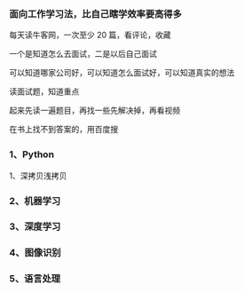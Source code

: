 
### 面向工作学习法，比自己瞎学效率要高得多

每天读牛客网，一次至少 20 篇，看评论，收藏  

一个是知道怎么去面试，二是以后自己面试  

可以知道哪家公司好，可以知道怎么面试好，可以知道真实的想法  

读面试题，知道重点  

起来先读一遍题目，再找一些先解决掉，再看视频  

在书上找不到答案的，用百度搜  


### 1、Python  
1、深拷贝浅拷贝  



### 2、机器学习




### 3、深度学习




### 4、图像识别




### 5、语言处理



